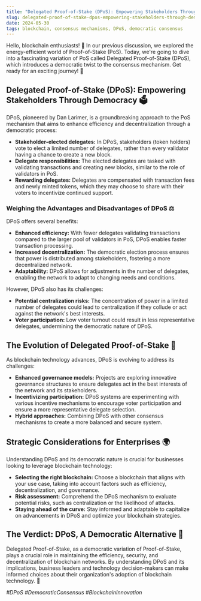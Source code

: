 ```yaml
---
title: "Delegated Proof-of-Stake (DPoS): Empowering Stakeholders Through Democracy"
slug: delegated-proof-of-stake-dpos-empowering-stakeholders-through-democracy
date: 2024-05-30
tags: blockchain, consensus mechanisms, DPoS, democratic consensus
---
```


Hello, blockchain enthusiasts! 🚀 In our previous discussion, we explored the energy-efficient world of Proof-of-Stake (PoS). Today, we're going to dive into a fascinating variation of PoS called Delegated Proof-of-Stake (DPoS), which introduces a democratic twist to the consensus mechanism. Get ready for an exciting journey! 🌟

## Delegated Proof-of-Stake (DPoS): Empowering Stakeholders Through Democracy 🗳️

DPoS, pioneered by Dan Larimer, is a groundbreaking approach to the PoS mechanism that aims to enhance efficiency and decentralization through a democratic process:

- **Stakeholder-elected delegates:** In DPoS, stakeholders (token holders) vote to elect a limited number of delegates, rather than every validator having a chance to create a new block.
- **Delegate responsibilities:** The elected delegates are tasked with validating transactions and creating new blocks, similar to the role of validators in PoS.
- **Rewarding delegates:** Delegates are compensated with transaction fees and newly minted tokens, which they may choose to share with their voters to incentivize continued support.

### Weighing the Advantages and Disadvantages of DPoS ⚖️

DPoS offers several benefits:

- **Enhanced efficiency:** With fewer delegates validating transactions compared to the larger pool of validators in PoS, DPoS enables faster transaction processing.
- **Increased decentralization:** The democratic election process ensures that power is distributed among stakeholders, fostering a more decentralized network.
- **Adaptability:** DPoS allows for adjustments in the number of delegates, enabling the network to adapt to changing needs and conditions.

However, DPoS also has its challenges:

- **Potential centralization risks:** The concentration of power in a limited number of delegates could lead to centralization if they collude or act against the network's best interests.
- **Voter participation:** Low voter turnout could result in less representative delegates, undermining the democratic nature of DPoS.

## The Evolution of Delegated Proof-of-Stake 🔮

As blockchain technology advances, DPoS is evolving to address its challenges:

- **Enhanced governance models:** Projects are exploring innovative governance structures to ensure delegates act in the best interests of the network and its stakeholders.
- **Incentivizing participation:** DPoS systems are experimenting with various incentive mechanisms to encourage voter participation and ensure a more representative delegate selection.
- **Hybrid approaches:** Combining DPoS with other consensus mechanisms to create a more balanced and secure system.

## Strategic Considerations for Enterprises 🌍

Understanding DPoS and its democratic nature is crucial for businesses looking to leverage blockchain technology:

- **Selecting the right blockchain:** Choose a blockchain that aligns with your use case, taking into account factors such as efficiency, decentralization, and governance.
- **Risk assessment:** Comprehend the DPoS mechanism to evaluate potential risks, such as centralization or the likelihood of attacks.
- **Staying ahead of the curve:** Stay informed and adaptable to capitalize on advancements in DPoS and optimize your blockchain strategies.

## The Verdict: DPoS, A Democratic Alternative 🌟

Delegated Proof-of-Stake, as a democratic variation of Proof-of-Stake, plays a crucial role in maintaining the efficiency, security, and decentralization of blockchain networks. By understanding DPoS and its implications, business leaders and technology decision-makers can make informed choices about their organization's adoption of blockchain technology. 🚀

*#DPoS #DemocraticConsensus #BlockchainInnovation*